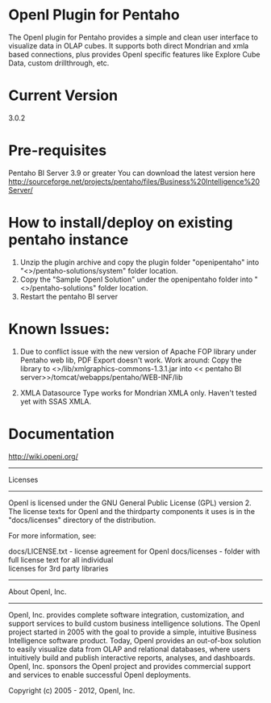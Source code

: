 OpenI Plugin for Pentaho
=========================

The OpenI plugin for Pentaho provides a simple and clean user interface to visualize data in OLAP cubes. It supports both direct Mondrian and xmla based connections, plus provides OpenI specific features like Explore Cube Data, custom drillthrough, etc.


Current Version
===============
3.0.2


Pre-requisites
================
Pentaho BI Server 3.9 or greater
You can download the latest version here http://sourceforge.net/projects/pentaho/files/Business%20Intelligence%20Server/


How to install/deploy on existing pentaho instance
==================================================
1. Unzip the plugin archive and copy the plugin folder "openipentaho" into "<<pentaho BI server>>/pentaho-solutions/system" folder location.
2. Copy the "Sample OpenI Solution" under the openipentaho folder into "<<pentaho BI server>>/pentaho-solutions" folder location.
3. Restart the pentaho BI server


Known Issues:
==============
1. Due to conflict issue with the new version of Apache FOP library under Pentaho web lib, PDF Export doesn't work.
Work around:
Copy the library to <<Plugin folder>>/lib/xmlgraphics-commons-1.3.1.jar into << pentaho BI server>>/tomcat/webapps/pentaho/WEB-INF/lib

2. XMLA Datasource Type works for Mondrian XMLA only. Haven't tested yet with SSAS XMLA.


Documentation
=============
http://wiki.openi.org/


**********************************************************************
Licenses
**********************************************************************

OpenI is licensed under the GNU General Public License (GPL) version 
2. The license texts for OpenI and the thirdparty components it uses 
is in the "docs/licenses" directory of the distribution. 

For more information, see: 

docs/LICENSE.txt - license agreement for OpenI
docs/licenses - folder with full license text for all individual  
  		licenses for 3rd party libraries


**********************************************************************
About OpenI, Inc.
**********************************************************************

OpenI, Inc. provides complete software integration, customization, and
support services to build custom business intelligence solutions. The 
OpenI project started in 2005 with the goal to provide a simple, 
intuitive Business Intelligence software product. Today, OpenI 
provides an out-of-box solution to easily visualize data from OLAP and 
relational databases, where users intuitively build and publish 
interactive reports, analyses, and dashboards. OpenI, Inc. sponsors 
the OpenI project and provides commercial support and services to 
enable successful OpenI deployments.


Copyright (c) 2005 - 2012, OpenI, Inc.

